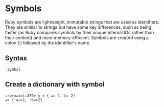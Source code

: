 # Symbols
Ruby symbols are lightweight, immutable strings that are used as identifiers. They are similar to strings but have some key differences, such as being faster (as Ruby compares symbols by their unique internal IDs rather than their content) and more memory-efficient. Symbols are created using a colon (:) followed by the identifier's name. 

## Syntax
```
:symbol
```

## Create a dictionary with symbol
```
irb(main):379> y = { a: 1, b: 2} 
=> {:a=>1, :b=>2}
```